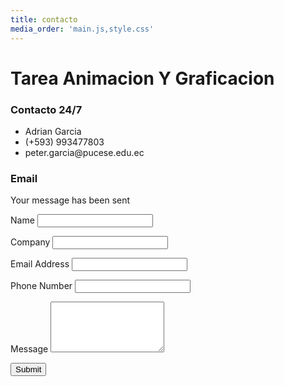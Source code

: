 ```yaml
---
title: contacto
media_order: 'main.js,style.css'
---
```


<html lang="es">
<head>
  <meta charset="UTF-8">
  <meta name="viewport" content="width=device-width, initial-scale=1.0">
  <meta http-equiv="X-UA-Compatible" content="ie=edge">
  <title>contacto</title>
  <link href="https://maxcdn.bootstrapcdn.com/font-awesome/4.7.0/css/font-awesome.min.css" rel="stylesheet" integrity="sha384-wvfXpqpZZVQGK6TAh5PVlGOfQNHSoD2xbE+QkPxCAFlNEevoEH3Sl0sibVcOQVnN" crossorigin="anonymous">
<!--  <link rel="stylesheet" href="https://cdnjs.cloudflare.com/ajax/libs/animate.css/3.5.2/animate.css" /> -->
  <link rel="stylesheet" href="style.css">
</head>
<body>
  <div class="container">
    <h1 class="brand"><span>Tarea </span>Animacion Y Graficacion</h1>
    <div class="wrapper">
      <div class="company-info">
        <h3>Contacto 24/7</h3>
        <ul>
          <li><i class="fa fa-road"></i> Adrian Garcia</li>
          <li><i class="fa fa-phone"></i> (+593) 993477803</li>
          <li><i class="fa fa-envelope"></i> peter.garcia@pucese.edu.ec</li>
        </ul>
      </div>
      <div class="contact">
        <h3>Email </h3>
        <div class="alert">Your message has been sent</div>
        <form id="contactForm">
          <p>
            <label>Name</label>
            <input type="text" name="name" id="name" required>
          </p>
          <p>
            <label>Company</label>
            <input type="text" name="company" id="company">
          </p>
          <p>
            <label>Email Address</label>
            <input type="email" name="email" id="email" required>
          </p>
          <p>
            <label>Phone Number</label>
            <input type="text" name="phone" id="phone">
          </p>
          <p class="full">
            <label>Message</label>
            <textarea name="message" rows="5" id="message"></textarea>
          </p>
          <p class="full">
            <button type="submit">Submit</button>
          </p>
        </form>
      </div>
    </div>
  </div>

  <script src="https://www.gstatic.com/firebasejs/4.3.0/firebase.js"></script>
  <script src="main.js"></script>
</body>
</html>
